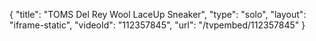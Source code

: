 {
    "title": "TOMS Del Rey Wool LaceUp Sneaker",
    "type": "solo",
    "layout": "iframe-static",
    "videoId": "112357845",
    "url": "\/tvpembed\/112357845"
}